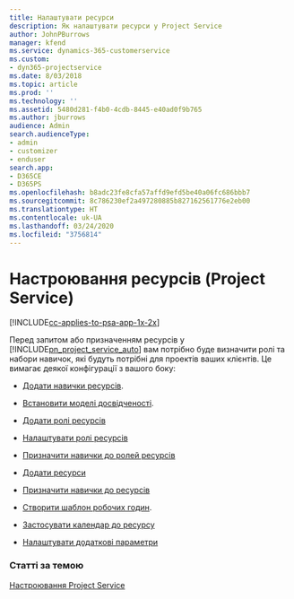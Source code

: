 ```yaml
---
title: Налаштувати ресурси
description: Як налаштувати ресурси у Project Service
author: JohnPBurrows
manager: kfend
ms.service: dynamics-365-customerservice
ms.custom:
- dyn365-projectservice
ms.date: 8/03/2018
ms.topic: article
ms.prod: ''
ms.technology: ''
ms.assetid: 5480d281-f4b0-4cdb-8445-e40ad0f9b765
ms.author: jburrows
audience: Admin
search.audienceType:
- admin
- customizer
- enduser
search.app:
- D365CE
- D365PS
ms.openlocfilehash: b8adc23fe8cfa57affd9efd5be40a06fc686bbb7
ms.sourcegitcommit: 8c786230ef2a497280885b827162561776e2eb00
ms.translationtype: HT
ms.contentlocale: uk-UA
ms.lasthandoff: 03/24/2020
ms.locfileid: "3756814"
---
```

# <a name="set-up-resources-project-service"></a>Настроювання ресурсів (Project Service)

[!INCLUDE[cc-applies-to-psa-app-1x-2x](../includes/cc-applies-to-psa-app-1x-2x.md)]

Перед запитом або призначенням ресурсів у [!INCLUDE[pn_project_service_auto](../includes/pn-project-service-auto.md)] вам потрібно буде визначити ролі та набори навичок, які будуть потрібні для проектів ваших клієнтів. Це вимагає деякої конфігурації з вашого боку:  
  
-   [Додати навички ресурсів](../project-service/add-resource-skills.md).  
  
-   [Встановити моделі досвідченості](../project-service/set-up-proficiency-models.md).  
  
-   [Додати ролі ресурсів](../project-service/add-resource-roles.md)  
  
-   [Налаштувати ролі ресурсів](../project-service/configure-resource-roles.md)  
  
-   [Призначити навички до ролей ресурсів](../project-service/associate-skills-with-resource-roles.md)  
  
-   [Додати ресурси](../project-service/add-resources.md)  
  
-   [Призначити навички до ресурсів](../project-service/associate-skills-with-resources.md)  
  
-   [Створити шаблон робочих годин](../project-service/create-work-hours-template.md).  
  
-   [Застосувати календар до ресурсу](../project-service/apply-calendar-resource.md)  
  
-   [Налаштувати додаткові параметри](../project-service/configure-additional-parameters-settings.md)  
  
### <a name="see-also"></a>Статті за темою  
 [Настроювання Project Service](../project-service/configure.md)
